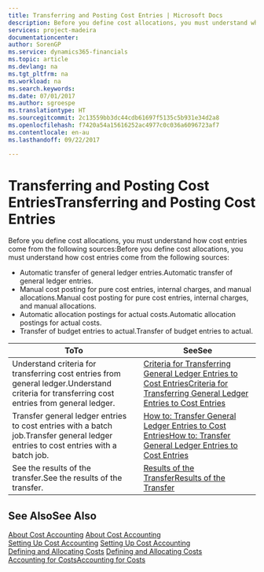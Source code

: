 ```yaml
---
title: Transferring and Posting Cost Entries | Microsoft Docs
description: Before you define cost allocations, you must understand where cost entries come from.
services: project-madeira
documentationcenter: 
author: SorenGP
ms.service: dynamics365-financials
ms.topic: article
ms.devlang: na
ms.tgt_pltfrm: na
ms.workload: na
ms.search.keywords: 
ms.date: 07/01/2017
ms.author: sgroespe
ms.translationtype: HT
ms.sourcegitcommit: 2c13559bb3dc44cdb61697f5135c5b931e34d2a8
ms.openlocfilehash: f7420a54a15616252ac4977c0c036a6096723af7
ms.contentlocale: en-au
ms.lasthandoff: 09/22/2017

---
```

# <a name="transferring-and-posting-cost-entries"></a><span data-ttu-id="5e556-103">Transferring and Posting Cost Entries</span><span class="sxs-lookup"><span data-stu-id="5e556-103">Transferring and Posting Cost Entries</span></span>
<span data-ttu-id="5e556-104">Before you define cost allocations, you must understand how cost entries come from the following sources:</span><span class="sxs-lookup"><span data-stu-id="5e556-104">Before you define cost allocations, you must understand how cost entries come from the following sources:</span></span>  

-   <span data-ttu-id="5e556-105">Automatic transfer of general ledger entries.</span><span class="sxs-lookup"><span data-stu-id="5e556-105">Automatic transfer of general ledger entries.</span></span>  
-   <span data-ttu-id="5e556-106">Manual cost posting for pure cost entries, internal charges, and manual allocations.</span><span class="sxs-lookup"><span data-stu-id="5e556-106">Manual cost posting for pure cost entries, internal charges, and manual allocations.</span></span>  
-   <span data-ttu-id="5e556-107">Automatic allocation postings for actual costs.</span><span class="sxs-lookup"><span data-stu-id="5e556-107">Automatic allocation postings for actual costs.</span></span>  
-   <span data-ttu-id="5e556-108">Transfer of budget entries to actual.</span><span class="sxs-lookup"><span data-stu-id="5e556-108">Transfer of budget entries to actual.</span></span>  

|<span data-ttu-id="5e556-109">**To**</span><span class="sxs-lookup"><span data-stu-id="5e556-109">**To**</span></span>|<span data-ttu-id="5e556-110">**See**</span><span class="sxs-lookup"><span data-stu-id="5e556-110">**See**</span></span>|  
|------------|-------------|  
|<span data-ttu-id="5e556-111">Understand criteria for transferring cost entries from general ledger.</span><span class="sxs-lookup"><span data-stu-id="5e556-111">Understand criteria for transferring cost entries from general ledger.</span></span>|[<span data-ttu-id="5e556-112">Criteria for Transferring General Ledger Entries to Cost Entries</span><span class="sxs-lookup"><span data-stu-id="5e556-112">Criteria for Transferring General Ledger Entries to Cost Entries</span></span>](finance-criteria-for-transferring-general-ledger-entries-to-cost-entries.md)|  
|<span data-ttu-id="5e556-113">Transfer general ledger entries to cost entries with a batch job.</span><span class="sxs-lookup"><span data-stu-id="5e556-113">Transfer general ledger entries to cost entries with a batch job.</span></span>|[<span data-ttu-id="5e556-114">How to: Transfer General Ledger Entries to Cost Entries</span><span class="sxs-lookup"><span data-stu-id="5e556-114">How to: Transfer General Ledger Entries to Cost Entries</span></span>](finance-how-to-transfer-general-ledger-entries-to-cost-entries.md)|  
|<span data-ttu-id="5e556-115">See the results of the transfer.</span><span class="sxs-lookup"><span data-stu-id="5e556-115">See the results of the transfer.</span></span>|[<span data-ttu-id="5e556-116">Results of the Transfer</span><span class="sxs-lookup"><span data-stu-id="5e556-116">Results of the Transfer</span></span>](finance-results-of-the-transfer.md)|  

## <a name="see-also"></a><span data-ttu-id="5e556-117">See Also</span><span class="sxs-lookup"><span data-stu-id="5e556-117">See Also</span></span>  
 <span data-ttu-id="5e556-118">[About Cost Accounting](finance-about-cost-accounting.md) </span><span class="sxs-lookup"><span data-stu-id="5e556-118">[About Cost Accounting](finance-about-cost-accounting.md) </span></span>  
 <span data-ttu-id="5e556-119">[Setting Up Cost Accounting](finance-set-up-cost-accounting.md) </span><span class="sxs-lookup"><span data-stu-id="5e556-119">[Setting Up Cost Accounting](finance-set-up-cost-accounting.md) </span></span>  
 <span data-ttu-id="5e556-120">[Defining and Allocating Costs](finance-define-and-allocate-costs.md) </span><span class="sxs-lookup"><span data-stu-id="5e556-120">[Defining and Allocating Costs](finance-define-and-allocate-costs.md) </span></span>  
 [<span data-ttu-id="5e556-121">Accounting for Costs</span><span class="sxs-lookup"><span data-stu-id="5e556-121">Accounting for Costs</span></span>](finance-manage-cost-accounting.md)

